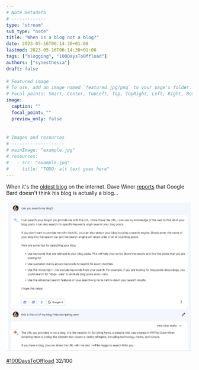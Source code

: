 ```yaml
---
# Note metadata
# -------------
type: "stream"
sub_type: "note"
title: "When is a blog not a blog?"
date: 2023-05-16T06:14:30+01:00
lastmod: 2023-05-16T06:14:30+01:00
tags: ["blogging", "100DaysToOffload"]
authors: ["synesthesia"]
draft: false

# Featured image
# To use, add an image named `featured.jpg/png` to your page's folder.
# Focal points: Smart, Center, TopLeft, Top, TopRight, Left, Right, BottomLeft, Bottom, BottomRight.
image:
  caption: ""
  focal_point: ""
  preview_only: false


# Images and resources
# --------------------
# mainImage: "example.jpg"
# resources:
#   - src: "example.jpg"
#     title: "TODO: alt text goes here"
---
```

When it's the [oldest blog](http://scripting.com/1997/04/01.html) on the internet. Dave Winer [reports](http://scripting.com/2023/05/15.html#a233352) that Google Bard doesn't think his blog is actually a blog...

![](2023-05-16_06-22-26-winer.png)


[#100DaysToOffload](https://100daystooffload.com/) 32/100
